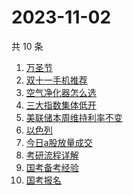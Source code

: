 # 2023-11-02

共 10 条

<!-- BEGIN ZHIHUSEARCH -->
<!-- 最后更新时间 Thu Nov 02 2023 11:07:38 GMT+0800 (China Standard Time) -->
1. [万圣节](https://www.zhihu.com/search?q=万圣节)
1. [双十一手机推荐](https://www.zhihu.com/search?q=双十一手机推荐)
1. [空气净化器怎么选](https://www.zhihu.com/search?q=空气净化器怎么选)
1. [三大指数集体低开](https://www.zhihu.com/search?q=三大指数集体低开)
1. [美联储本周维持利率不变](https://www.zhihu.com/search?q=美联储本周维持利率不变)
1. [以色列](https://www.zhihu.com/search?q=以色列)
1. [今日a股放量成交](https://www.zhihu.com/search?q=今日a股放量成交)
1. [考研流程详解](https://www.zhihu.com/search?q=考研流程详解)
1. [国考备考经验](https://www.zhihu.com/search?q=国考备考经验)
1. [国考报名](https://www.zhihu.com/search?q=国考报名)
<!-- END ZHIHUSEARCH -->
